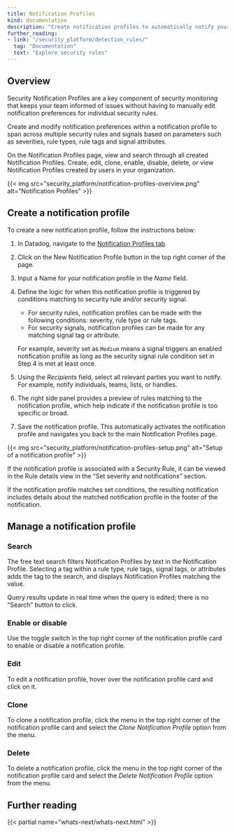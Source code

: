 ```yaml
---
title: Notification Profiles
kind: documentation
description: "Create notification profiles to automatically notify your team and integrations when security rules trigger."
further_reading:
- link: "/security_platform/detection_rules/"
  tag: "Documentation"
  text: "Explore security rules"
---
```


## Overview

Security Notification Profiles are a key component of security monitoring that keeps your team informed of issues without having to manually edit notification preferences for individual security rules.

Create and modify notification preferences within a notification profile to span across multiple security rules and signals based on parameters such as severities, rule types, rule tags and signal attributes.

On the Notification Profiles page, view and search through all created Notification Profiles. Create, edit, clone, enable, disable, delete, or view Notification Profiles created by users in your organization.

{{< img src="security_platform/notification-profiles-overview.png" alt="Notification Profiles" >}}

## Create a notification profile

To create a new notification profile, follow the instructions below:

1. In Datadog, navigate to the [Notification Profiles tab][1].
2. Click on the New Notification Profile button in the top right corner of the page.
3. Input a Name for your notification profile in the *Name* field.
4. Define the logic for when this notification profile is triggered by conditions matching to security rule and/or security signal.
    - For security rules, notification profiles can be made with the following conditions: severity, rule type or rule tags.
    - For security signals, notification profiles can be made for any matching signal tag or attribute.

    For example, severity set as `Medium` means a signal triggers an enabled notification profile as long as the security signal rule condition set in Step 4 is met at least once.

5. Using the *Recipients* field, select all relevant parties you want to notify. For example, notify individuals, teams, lists, or handles.
6. The right side panel provides a preview of rules matching to the notification profile, which help indicate if the notification profile is too specific or broad.
7. Save the notification profile. This automatically activates the notification profile and navigates you back to the main Notification Profiles page.

{{< img src="security_platform/notification-profiles-setup.png" alt="Setup of a notification profile" >}}

If the notification profile is associated with a Security Rule, it can be viewed in the Rule details view in the “Set severity and notifications” section.

If the notification profile matches set conditions, the resulting notification includes details about the matched notification profile in the footer of the notification.

## Manage a notification profile

### Search

The free text search filters Notification Profiles by text in the Notification Profile. Selecting a tag within a rule type, rule tags, signal tags, or attributes adds the tag to the search, and displays Notification Profiles matching the value.

Query results update in real time when the query is edited; there is no “Search” button to click.

### Enable or disable

Use the toggle switch in the top right corner of the notification profile card to enable or disable a notification profile.

### Edit

To edit a notification profile, hover over the notification profile card and click on it.

### Clone

To clone a notification profile, click the menu in the top right corner of the notification profile card and select the *Clone Notification Profile* option from the menu.

### Delete

To delete a notification profile, click the menu in the top right corner of the notification profile card and select the *Delete Notification Profile* option from the menu.

## Further reading

{{< partial name="whats-next/whats-next.html" >}}

[1]: https://app.datadoghq.com/security/configuration/notification-profiles
